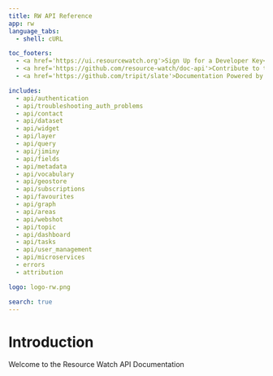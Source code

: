 ```yaml
---
title: RW API Reference
app: rw
language_tabs:
  - shell: cURL

toc_footers:
  - <a href='https://ui.resourcewatch.org'>Sign Up for a Developer Key</a>
  - <a href='https://github.com/resource-watch/doc-api'>Contribute to these docs</a>
  - <a href='https://github.com/tripit/slate'>Documentation Powered by Slate</a>

includes:
  - api/authentication
  - api/troubleshooting_auth_problems
  - api/contact
  - api/dataset
  - api/widget
  - api/layer
  - api/query
  - api/jiminy
  - api/fields
  - api/metadata
  - api/vocabulary
  - api/geostore
  - api/subscriptions
  - api/favourites
  - api/graph
  - api/areas
  - api/webshot
  - api/topic
  - api/dashboard
  - api/tasks
  - api/user_management
  - api/microservices
  - errors
  - attribution

logo: logo-rw.png

search: true
---
```


# Introduction

Welcome to the Resource Watch API Documentation
